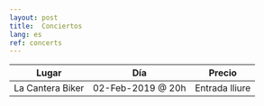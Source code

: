 ```yaml
---
layout: post
title:  Conciertos
lang: es
ref: concerts
---
```


| Lugar                                     | Día                       | Precio            |
|-------------------------------------------|---------------------------|-------------------|
| La Cantera Biker                          | 02-Feb-2019 @ 20h         | Entrada lliure    |

